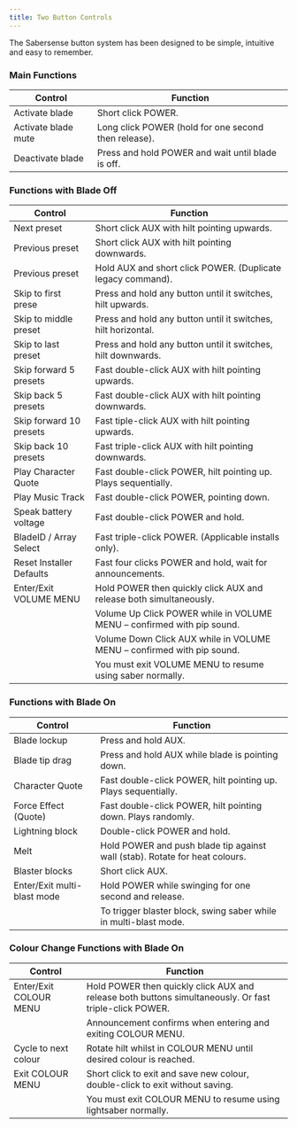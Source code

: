 ```yaml
---
title: Two Button Controls
---
```


The Sabersense button system has been designed to be simple, intuitive and easy to remember.

### Main Functions

| Control        | Function       |
|------------|-------------|
| Activate blade       | Short click POWER.       |
| Activate blade mute        | Long click POWER (hold for one second then release).          |
| Deactivate blade | Press and hold POWER and wait until blade is off.   |

### Functions with Blade Off

| Control        | Function       |
|------------|-------------|
| Next preset        | Short click AUX with hilt pointing upwards.       |
| Previous preset       | Short click AUX with hilt pointing downwards.       |
| Previous preset       | Hold AUX and short click POWER. (Duplicate legacy command).       |
| Skip to first prese       | Press and hold any button until it switches, hilt upwards.       |
| Skip to middle preset       | Press and hold any button until it switches, hilt horizontal.       |
| Skip to last preset       | Press and hold any button until it switches, hilt downwards.       |
| Skip forward 5 presets       | Fast double-click AUX with hilt pointing upwards.       |
| Skip back 5 presets       | Fast double-click AUX with hilt pointing downwards.       |
| Skip forward 10 presets       | Fast tiple-click AUX with hilt pointing upwards.       |
| Skip back 10 presets       | Fast triple-click AUX with hilt pointing downwards.       |
| Play Character Quote       | Fast double-click POWER, hilt pointing up. Plays sequentially.       |
| Play Music Track       | Fast double-click POWER, pointing down.       |
| Speak battery voltage       | Fast double-click POWER and hold.       |
| BladeID / Array Select       | Fast triple-click POWER. (Applicable installs only).       |
| Reset Installer Defaults       | Fast four clicks POWER and hold, wait for announcements.       |
| Enter/Exit VOLUME MENU       | Hold POWER then quickly click AUX and release both simultaneously.       |
|     |Volume Up	Click POWER while in VOLUME MENU – confirmed with pip sound.              |
|     |Volume Down	Click AUX while in VOLUME MENU – confirmed with pip sound.              |
|     |You must exit VOLUME MENU to resume using saber normally.              |

### Functions with Blade On
| Control        | Function       |
|------------|-------------|
|Blade lockup     |Press and hold AUX.              |
|Blade tip drag      |Press and hold AUX while blade is pointing down.              |
|Character Quote     |Fast double-click POWER, hilt pointing up. Plays sequentially.              |
|Force Effect (Quote)      |Fast double-click POWER, hilt pointing down. Plays randomly.              |
|Lightning block     |Double-click POWER and hold.              |
|Melt     |Hold POWER and push blade tip against wall (stab). Rotate for heat colours.              |
|Blaster blocks     |Short click AUX.              |
|Enter/Exit multi-blast mode     |Hold POWER while swinging for one second and release.              |
|     |To trigger blaster block, swing saber while in multi-blast mode.              |

### Colour Change Functions with Blade On
| Control        | Function       |
|------------|-------------|
|Enter/Exit COLOUR MENU     |Hold POWER then quickly click AUX and release both buttons simultaneously. Or fast triple-click POWER.              |
|     |Announcement confirms when entering and exiting COLOUR MENU.              |
|Cycle to next colour     |Rotate hilt whilst in COLOUR MENU until desired colour is reached.              |
|Exit COLOUR MENU     |Short click to exit and save new colour, double-click to exit without saving.              |
|     |You must exit COLOUR MENU to resume using lightsaber normally.              |
